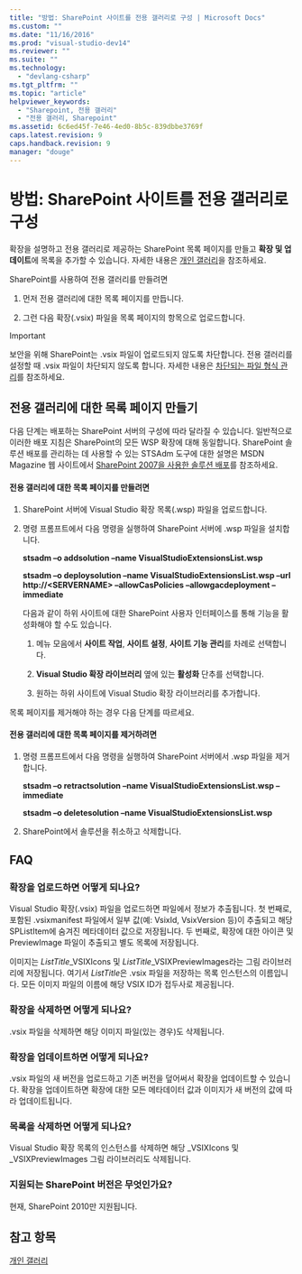 ```yaml
---
title: "방법: SharePoint 사이트를 전용 갤러리로 구성 | Microsoft Docs"
ms.custom: ""
ms.date: "11/16/2016"
ms.prod: "visual-studio-dev14"
ms.reviewer: ""
ms.suite: ""
ms.technology: 
  - "devlang-csharp"
ms.tgt_pltfrm: ""
ms.topic: "article"
helpviewer_keywords: 
  - "Sharepoint, 전용 갤러리"
  - "전용 갤러리, Sharepoint"
ms.assetid: 6c6ed45f-7e46-4ed0-8b5c-839dbbe3769f
caps.latest.revision: 9
caps.handback.revision: 9
manager: "douge"
---
```

# 방법: SharePoint 사이트를 전용 갤러리로 구성
확장을 설명하고 전용 갤러리로 제공하는 SharePoint 목록 페이지를 만들고 **확장 및 업데이트**에 목록을 추가할 수 있습니다. 자세한 내용은 [개인 갤러리](../Topic/Private%20Galleries.md)을 참조하세요.  
  
 SharePoint를 사용하여 전용 갤러리를 만들려면  
  
1.  먼저 전용 갤러리에 대한 목록 페이지를 만듭니다.  
  
2.  그런 다음 확장\(.vsix\) 파일을 목록 페이지의 항목으로 업로드합니다.  
  
> [!IMPORTANT]
>  보안을 위해 SharePoint는 .vsix 파일이 업로드되지 않도록 차단합니다. 전용 갤러리를 설정할 때 .vsix 파일이 차단되지 않도록 합니다. 자세한 내용은 [차단되는 파일 형식 관리](http://go.microsoft.com/fwlink/?LinkID=201253)를 참조하세요.  
  
## 전용 갤러리에 대한 목록 페이지 만들기  
 다음 단계는 배포하는 SharePoint 서버의 구성에 따라 달라질 수 있습니다. 일반적으로 이러한 배포 지침은 SharePoint의 모든 WSP 확장에 대해 동일합니다. SharePoint 솔루션 배포를 관리하는 데 사용할 수 있는 STSAdm 도구에 대한 설명은 MSDN Magazine 웹 사이트에서 [SharePoint 2007을 사용한 솔루션 배포](http://go.microsoft.com/fwlink/?LinkId=220676)를 참조하세요.  
  
#### 전용 갤러리에 대한 목록 페이지를 만들려면  
  
1.  SharePoint 서버에 Visual Studio 확장 목록\(.wsp\) 파일을 업로드합니다.  
  
2.  명령 프롬프트에서 다음 명령을 실행하여 SharePoint 서버에 .wsp 파일을 설치합니다.  
  
     **stsadm –o addsolution –name VisualStudioExtensionsList.wsp**  
  
     **stsadm –o deploysolution –name VisualStudioExtensionsList.wsp –url http:\/\/\<SERVERNAME\> –allowCasPolicies –allowgacdeployment –immediate**  
  
     다음과 같이 하위 사이트에 대한 SharePoint 사용자 인터페이스를 통해 기능을 활성화해야 할 수도 있습니다.  
  
    1.  메뉴 모음에서 **사이트 작업**, **사이트 설정**, **사이트 기능 관리**를 차례로 선택합니다.  
  
    2.  **Visual Studio 확장 라이브러리** 옆에 있는 **활성화** 단추를 선택합니다.  
  
    3.  원하는 하위 사이트에 Visual Studio 확장 라이브러리를 추가합니다.  
  
 목록 페이지를 제거해야 하는 경우 다음 단계를 따르세요.  
  
#### 전용 갤러리에 대한 목록 페이지를 제거하려면  
  
1.  명령 프롬프트에서 다음 명령을 실행하여 SharePoint 서버에서 .wsp 파일을 제거합니다.  
  
     **stsadm –o retractsolution –name VisualStudioExtensionsList.wsp –immediate**  
  
     **stsadm –o deletesolution –name VisualStudioExtensionsList.wsp**  
  
2.  SharePoint에서 솔루션을 취소하고 삭제합니다.  
  
## FAQ  
  
### 확장을 업로드하면 어떻게 되나요?  
 Visual Studio 확장\(.vsix\) 파일을 업로드하면 파일에서 정보가 추출됩니다. 첫 번째로, 포함된 .vsixmanifest 파일에서 일부 값\(예: VsixId, VsixVersion 등\)이 추출되고 해당 SPListItem에 숨겨진 메타데이터 값으로 저장됩니다. 두 번째로, 확장에 대한 아이콘 및 PreviewImage 파일이 추출되고 별도 목록에 저장됩니다.  
  
 이미지는 *ListTitle*\_VSIXIcons 및 *ListTitle*\_VSIXPreviewImages라는 그림 라이브러리에 저장됩니다. 여기서 *ListTitle*은 .vsix 파일을 저장하는 목록 인스턴스의 이름입니다. 모든 이미지 파일의 이름에 해당 VSIX ID가 접두사로 제공됩니다.  
  
### 확장을 삭제하면 어떻게 되나요?  
 .vsix 파일을 삭제하면 해당 이미지 파일\(있는 경우\)도 삭제됩니다.  
  
### 확장을 업데이트하면 어떻게 되나요?  
 .vsix 파일의 새 버전을 업로드하고 기존 버전을 덮어써서 확장을 업데이트할 수 있습니다. 확장을 업데이트하면 확장에 대한 모든 메타데이터 값과 이미지가 새 버전의 값에 따라 업데이트됩니다.  
  
### 목록을 삭제하면 어떻게 되나요?  
 Visual Studio 확장 목록의 인스턴스를 삭제하면 해당 \_VSIXIcons 및 \_VSIXPreviewImages 그림 라이브러리도 삭제됩니다.  
  
### 지원되는 SharePoint 버전은 무엇인가요?  
 현재, SharePoint 2010만 지원됩니다.  
  
## 참고 항목  
 [개인 갤러리](../Topic/Private%20Galleries.md)